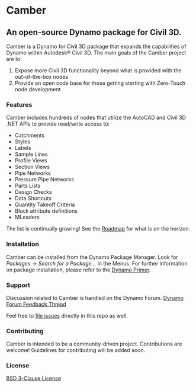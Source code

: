 # Camber
## An open-source Dynamo package for Civil 3D.

Camber is a Dynamo for Civil 3D package that expands the capabilities of Dynamo within Autodesk® Civil 3D. The main goals of the Camber project are to:

1. Expose more Civil 3D functionality beyond what is provided with the out-of-the-box nodes
2. Provide an open code base for those getting starting with Zero-Touch node development

### Features
Camber includes hundreds of nodes that utilize the AutoCAD and Civil 3D .NET APIs to provide read/write access to:

- Catchments
- Styles
- Labels
- Sample Lines
- Profile Views
- Section Views
- Pipe Networks
- Pressure Pipe Networks
- Parts Lists
- Design Checks
- Data Shortcuts
- Quantity Takeoff Criteria
- Block attribute definitions
- MLeaders

The list is continually growing! See the [Roadmap](https://github.com/mzjensen/Camber/projects/1) for what is on the horizon.

### Installation
Camber can be installed from the Dynamo Package Manager. Look for _Packages -> Search for a Package..._ in the Menus.
For further information on package installation, please refer to the [Dynamo Primer](https://primer.dynamobim.org/11_Packages/11-1_Introduction.html).

### Support
Discussion related to Camber is handled on the Dynamo Forum.
[Dynamo Forum Feedback Thread](https://forum.dynamobim.com/t/camber-feedback-thread/68942/19)

Feel free to [file issues](https://github.com/mzjensen/Camber/issues) directly in this repo as well.

### Contributing
Camber is intended to be a community-driven project. Contributions are welcome! Guidelines for contributing will be added soon.

### License
[BSD 3-Clause License](https://github.com/mzjensen/Camber/blob/main/LICENSE)

